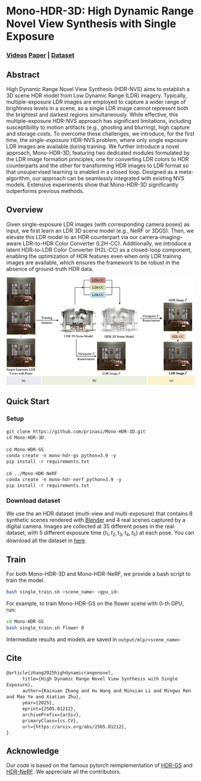 # Mono-HDR-3D: High Dynamic Range Novel View Synthesis with Single Exposure
### [Videos](https://drive.google.com/drive/folders/1k68pKgKYgYBi0urAPWROOLC8G2u8hxRX?usp=sharing) [Paper](https://arxiv.org/abs/2505.01212) | [Dataset](https://drive.google.com/drive/folders/1OTDLLH8ydKX1DcaNpbQ46LlP0dKx6E-I?usp=sharing)

## Abstract
High Dynamic Range Novel View Synthesis (HDR-NVS)
aims to establish a 3D scene HDR model from Low Dynamic Range (LDR) imagery. Typically, multiple-exposure LDR images are employed to capture a wider range of brightness levels in a scene, as a single LDR image cannot represent both the brightest and darkest regions simultaneously. While effective, this multiple-exposure HDR-NVS approach has significant limitations, including susceptibility to motion artifacts (e.g., ghosting and blurring), high capture and storage costs.
To overcome these challenges, we introduce, for the first time, the *single-exposure* HDR-NVS problem, where only single exposure LDR images are available during training. 
We further introduce a novel approach, Mono-HDR-3D, featuring two dedicated modules formulated by the LDR image formation principles, one for converting LDR colors to HDR counterparts and the other for transforming HDR images to LDR format so that unsupervised learning is enabled in a closed loop.
Designed as a meta-algorithm, our approach can be seamlessly integrated with existing NVS models. Extensive experiments show that Mono-HDR-3D significantly outperforms previous methods.

## Overview
Given single-exposure LDR images (with corresponding camera poses) as input, we first learn an LDR 3D scene model (e.g., NeRF or 3DGS). Then, we elevate this LDR model to an HDR counterpart via our camera-imaging–aware LDR-to-HDR Color Converter (L2H-CC). Additionally, we introduce a latent HDR-to-LDR Color Converter (H2L-CC) as a closed-loop component, enabling the optimization of HDR features even when only LDR training images are available, which ensures the framework to be robust in the absence of ground-truth HDR data.
<p align="center">
<img src="assets/pipeline.png"/>
</p>

## Quick Start
### Setup
```
git clone https://github.com/prinasi/Mono-HDR-3D.git
cd Mono-HDR-3D

cd Mono-HDR-GS
conda create -n mono-hdr-gs python=3.9 -y
pip install -r requirements.txt

cd ../Mono-HDR-NeRF
conda create -n mono-hdr-nerf python=3.9 -y
pip install -r requirements.txt
```

### Download dataset
We use the an HDR dataset (multi-view and multi-exposure) that contains 8 synthetic scenes rendered with [Blender](https://www.blender.org/) and 4 real scenes captured by a digital camera. Images are collected at 35 different poses in the real dataset, with 5 different exposure time $\{t_1, t_2, t_3, t_4, t_5\}$ at each pose. You can download all the dataset in [here](https://drive.google.com/drive/folders/1OTDLLH8ydKX1DcaNpbQ46LlP0dKx6E-I?usp=sharing). 

## Train
For both Mono-HDR-3D and Mono-HDR-NeRF, we provide a bash script to train the model.
```bash
bash single_train.sh <scene_name> <gpu_id>
```
For example, to train Mono-HDR-GS on the flower scene with 0-th GPU, run:
```bash
cd Mono-HDR-GS
bash single_train.sh flower 0
```

Intermediate results and models are saved in ```output/mlp/<scene_name>```

## Cite 
```
@article{zhang2025highdynamicrangenovel,
      title={High Dynamic Range Novel View Synthesis with Single Exposure}, 
      author={Kaixuan Zhang and Hu Wang and Minxian Li and Mingwu Ren and Mao Ye and Xiatian Zhu},
      year={2025},
      eprint={2505.01212},
      archivePrefix={arXiv},
      primaryClass={cs.CV},
      url={https://arxiv.org/abs/2505.01212}, 
}
```

## Acknowledge
Our code is based on the famous pytorch reimplementation of [HDR-GS](https://github.com/caiyuanhao1998/HDR-GS) and [HDR-NeRF](https://github.com/xhuangcv/hdr-nerf/). We appreciate all the contributors.
